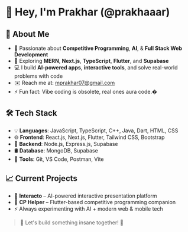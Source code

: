 # 👋 Hey, I'm Prakhar (@prakhaaar)

## 🚀 About Me
- 🎯 Passionate about **Competitive Programming**, **AI**, & **Full Stack Web Development**
- 🌱 Exploring **MERN**, **Next.js**, **TypeScript**, **Flutter**, and **Supabase**  
- 💻 I build **AI-powered apps**, **interactive tools**, and solve real-world problems with code  
- ✉️ Reach me at: [mprakhar07@gmail.com](mailto:mprakhar07@gmail.com)  
- ⚡ Fun fact: Vibe coding is obsolete, real ones aura code.�

## 🛠️ Tech Stack
- 💡 **Languages**: JavaScript, TypeScript, C++, Java, Dart, HTML, CSS  
- 🌐 **Frontend**: React.js, Next.js, Flutter, Tailwind CSS, Bootstrap  
- 🧩 **Backend**: Node.js, Express.js, Supabase  
- 🛢️ **Database**: MongoDB, Supabase  
- 🧰 **Tools**: Git, VS Code, Postman, Vite  

## 📈 Current Projects
- 🤖 **Interacto** – AI-powered interactive presentation platform  
- 📝 **CP Helper** – Flutter-based competitive programming companion  
- ⚡ Always experimenting with AI + modern web & mobile tech  

> 🔗 Let's build something insane together! 🚀
